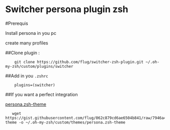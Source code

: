 Switcher persona plugin zsh
===========================


#Prerequis 

Install persona in you pc 

create many profiles

##Clone plugin :

```
    git clone https://github.com/flug/switcher-zsh-plugin.git ~/.oh-my-zsh/custom/plugins/switcher
```

##Add in you ```.zshrc``` 

```
    plugins=(switcher)
```

##If you want a perfect integration


[persona.zsh-theme](https://gist.githubusercontent.com/flug/062c879cd6ae6504b841/raw/7946a4d604cb6dfb625871c75c684100b8ff2997/persona.zsh-theme)

```
   wget https://gist.githubusercontent.com/flug/062c879cd6ae6504b841/raw/7946a4d604cb6dfb625871c75c684100b8ff2997/persona.zsh-theme -o ~/.oh-my-zsh/custom/themes/persona.zsh-theme
```
